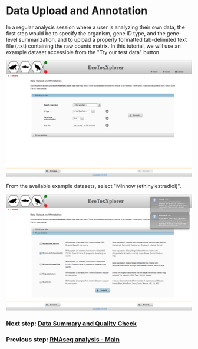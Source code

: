 # Data Upload and Annotation

In a regular analysis session where a user is analyzing their own data, the first step would be to specify the organism, gene ID type, and the gene-level summarization, and to upload a properly formatted tab-delimited text file (.txt) containing the raw counts matrix. In this tutorial, we will use an example dataset accessible from the "Try our test data" button.

![Image](RNAseq_upload_options.png)

From the available example datasets, select "Minnow (ethinylestradiol)".

![Image](RNAseq_upload_examples.png)

### Next step: [Data Summary and Quality Check](rnaseq_qc.md)
### Previous step: [RNAseq analysis - Main](rnaseq.md)
